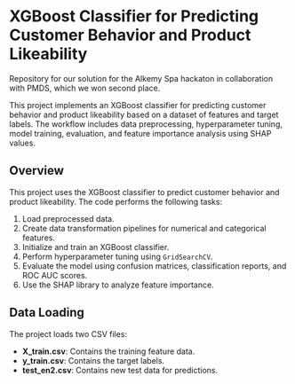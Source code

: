 # XGBoost Classifier for Predicting Customer Behavior and Product Likeability
Repository for our solution for the Alkemy Spa hackaton in collaboration with PMDS, which we won second place.

This project implements an XGBoost classifier for predicting customer behavior and product likeability based on a dataset of features and target labels. The workflow includes data preprocessing, hyperparameter tuning, model training, evaluation, and feature importance analysis using SHAP values.


## Overview

This project uses the XGBoost classifier to predict customer behavior and product likeability. The code performs the following tasks:

1. Load preprocessed data.
2. Create data transformation pipelines for numerical and categorical features.
3. Initialize and train an XGBoost classifier.
4. Perform hyperparameter tuning using `GridSearchCV`.
5. Evaluate the model using confusion matrices, classification reports, and ROC AUC scores.
6. Use the SHAP library to analyze feature importance.

## Data Loading

The project loads two CSV files:

- **X_train.csv**: Contains the training feature data.
- **y_train.csv**: Contains the target labels.
- **test_en2.csv**: Contains new test data for predictions.
